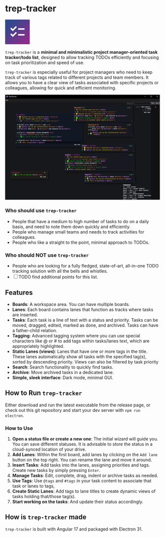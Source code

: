 # trep-tracker 
![trep-tracker icon](https://github.com/ltres/trep-tracker/blob/2b75c545cfd54d2a2c7a49a9df2060537a59db21/src/assets/icon/ios/AppIcon-40%402x~ipad.png)

`trep-tracker` is a **minimal and minimalistic project manager-oriented task tracker/todo list**, designed to allow tracking TODOs efficiently and focusing on task prioritization and speed of use.

`trep-tracker` is especially useful for project managers who need to keep track of various tags related to different projects and team members. 
It allows you to have a clear view of tasks associated with specific projects or colleagues, allowing for quick and efficient monitoring.

<img src="https://github.com/ltres/trep-tracker/blob/7f9b0119a8e8ab75c54adeb950f09dd62f7f3e8b/src/assets/readme/trep-tracker.png" width="750" />

### Who should use `trep-tracker`
- People that have a medium to high number of tasks to do on a daily basis, and need to note them down quickly and efficiently. 
- People who manage small teams and needs to track activities for colleagues. 
- People who like a straight to the point, minimal approach to TODOs. 

### Who should NOT use `trep-tracker`
- People who are looking for a fully fledged, state-of-art, all-in-one TODO tracking solution with all the bells and whistles. 
- ☐ TODO find additional points for this list. 

## Features
- **Boards**: A workspace area. You can have multiple boards.
- **Lanes**: Each board contains lanes that function as tracks where tasks are inserted.
- **Tasks**: Each task is a line of text with a status and priority. Tasks can be moved, dragged, edited, marked as done, and archived. Tasks can have a father-child relation.
- **Tagging**: Advanced tagging system where you can use special characters like @ or # to add tags within tasks/lanes text, which are appropriately highlighted.
- **Static Lanes (views)**: Lanes that have one or more tags in the title. These lanes automatically show all tasks with the specified tag(s), sorted by descending priority. Views can also be filtered by task priority
- **Search**: Search functionality to quickly find tasks.
- **Archive**: Move archived tasks in a dedicated lane.
- **Simple, sleek interface**: Dark mode, minimal GUI.

## How to Run `trep-tracker`
Either download and run the latest executable from the release page, or check out this git repository and start your dev server with `npm run electron`.

### How to Use
1. **Open a status file or create a new one**: The initial wizard will guide you. You can save different statuses. It is advisable to store the status in a cloud-synced location of your drive.
3. **Add Lanes**: Within the first board, add lanes by clicking on the `Add lane` button on the top right. You can rename the lane and move it around.
4. **Insert Tasks**: Add tasks into the lanes, assigning priorities and tags. Create new tasks by simply pressing `Enter`.
5. **Manage Tasks**: Edit, complete, drag, indent or archive tasks as needed.
6. **Use Tags**: Use `@tags` and `#tags` in your task content to associate that task or lanes to tags,
7. **Create Static Lanes**: Add tags to lane titles to create dynamic views of tasks holding that/those tag(s).
8. **Start working on the tasks**: And update their status accordingly.

## How is `trep-tracker` made
`trep-tracker` is built with Angular 17 and packaged with Electron 31.
